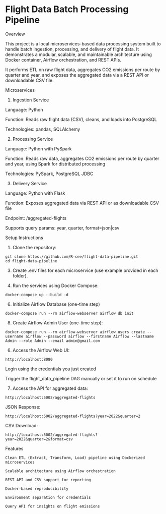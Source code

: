 # Flight Data Batch Processing Pipeline

Overview

  This project is a local microservices-based data processing system built to handle batch ingestion, processing, and delivery of flight data. It demonstrates a modular, scalable, and maintainable architecture using Docker container, Airflow orchestration, and REST APIs.

  It performs ETL on raw flight data, aggregates CO2 emissions per route by quarter and year, and exposes the aggregated data via a REST API or downloadable CSV file.

Microservices

1. Ingestion Service

  Language: Python
  
  Function: Reads raw flight data (CSV), cleans, and loads into PostgreSQL
  
  Technologies: pandas, SQLAlchemy

2. Processing Service

  Language: Python with PySpark
  
  Function: Reads raw data, aggregates CO2 emissions per route by quarter and year, using Spark for distributed processing
  
  Technologies: PySpark, PostgreSQL JDBC

3. Delivery Service

  Language: Python with Flask
  
  Function: Exposes aggregated data via REST API or as downloadable CSV file
  
  Endpoint: /aggregated-flights
  
  Supports query params: year, quarter, format=json|csv

Setup Instructions

  1. Clone the repository:

    git clone https://github.com/R-cee/flight-data-pipeline.git
    cd flight-data-pipeline
  
  3. Create .env files for each microservice (use example provided in each folder).
     
  4. Run the services using Docker Compose:

    docker-compose up --build -d

  6. Initialize Airflow Database (one-time step)

    docker-compose run --rm airflow-webserver airflow db init

  8. Create Airflow Admin User (one-time step):

    docker-compose run --rm airflow-webserver airflow users create --username airflow --password airflow --firstname Airflow --lastname Admin --role Admin --email admin@gmail.com

  6. Access the Airflow Web UI:

    http://localhost:8080

   Login using the credentials you just created
    
   Trigger the flight_data_pipeline DAG manually or set it to run on schedule
     
  7. Access the API for aggregated data:
     
    http://localhost:5002/aggregated-flights
       
   JSON Response:
    
    http://localhost:5002/aggregated-flights?year=2022&quarter=2

   CSV Download:
   
    http://localhost:5002/aggregated-flights?year=2022&quarter=2&format=csv
  

Features

    Clean ETL (Extract, Transform, Load) pipeline using Dockerized microservices
  
    Scalable architecture using Airflow orchestration

    REST API and CSV support for reporting

    Docker-based reproducibility
  
    Environment separation for credentials
  
    Query API for insights on flight emissions
